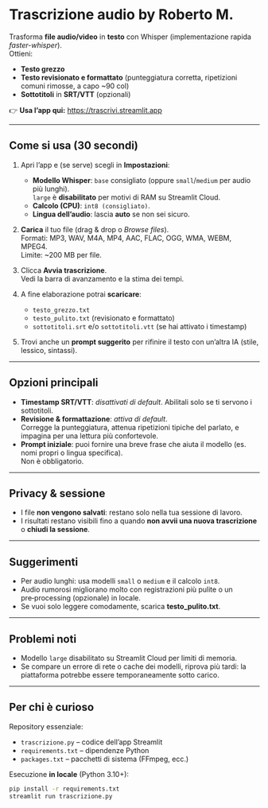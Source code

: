 # Trascrizione audio by Roberto M.

Trasforma **file audio/video** in **testo** con Whisper (implementazione rapida *faster-whisper*).  
Ottieni:
- **Testo grezzo**
- **Testo revisionato e formattato** (punteggiatura corretta, ripetizioni comuni rimosse, a capo ~90 col)
- **Sottotitoli** in **SRT/VTT** (opzionali)

👉 **Usa l’app qui:** https://trascrivi.streamlit.app

---

## Come si usa (30 secondi)

1. Apri l’app e (se serve) scegli in **Impostazioni**:
   - **Modello Whisper**: `base` consigliato (oppure `small`/`medium` per audio più lunghi).  
     `large` è **disabilitato** per motivi di RAM su Streamlit Cloud.
   - **Calcolo (CPU)**: `int8 (consigliato)`.
   - **Lingua dell’audio**: lascia **auto** se non sei sicuro.

2. **Carica** il tuo file (drag & drop o *Browse files*).  
   Formati: MP3, WAV, M4A, MP4, AAC, FLAC, OGG, WMA, WEBM, MPEG4.  
   Limite: ~200 MB per file.

3. Clicca **Avvia trascrizione**.  
   Vedi la barra di avanzamento e la stima dei tempi.

4. A fine elaborazione potrai **scaricare**:
   - `testo_grezzo.txt`
   - `testo_pulito.txt` (revisionato e formattato)
   - `sottotitoli.srt` e/o `sottotitoli.vtt` (se hai attivato i timestamp)

5. Trovi anche un **prompt suggerito** per rifinire il testo con un’altra IA (stile, lessico, sintassi).

---

## Opzioni principali

- **Timestamp SRT/VTT**: *disattivati di default*. Abilitali solo se ti servono i sottotitoli.
- **Revisione & formattazione**: *attiva di default*.  
  Corregge la punteggiatura, attenua ripetizioni tipiche del parlato, e impagina per una lettura più confortevole.
- **Prompt iniziale**: puoi fornire una breve frase che aiuta il modello (es. nomi propri o lingua specifica).  
  Non è obbligatorio.

---

## Privacy & sessione

- I file **non vengono salvati**: restano solo nella tua sessione di lavoro.  
- I risultati restano visibili fino a quando **non avvii una nuova trascrizione** o **chiudi la sessione**.

---

## Suggerimenti

- Per audio lunghi: usa modelli `small` o `medium` e il calcolo `int8`.
- Audio rumorosi migliorano molto con registrazioni più pulite o un pre‑processing (opzionale) in locale.
- Se vuoi solo leggere comodamente, scarica **testo_pulito.txt**.

---

## Problemi noti

- Modello `large` disabilitato su Streamlit Cloud per limiti di memoria.
- Se compare un errore di rete o cache dei modelli, riprova più tardi: la piattaforma potrebbe essere temporaneamente sotto carico.

---

## Per chi è curioso

Repository essenziale:
- `trascrizione.py` – codice dell’app Streamlit
- `requirements.txt` – dipendenze Python
- `packages.txt` – pacchetti di sistema (FFmpeg, ecc.)

Esecuzione **in locale** (Python 3.10+):
```bash
pip install -r requirements.txt
streamlit run trascrizione.py
```
